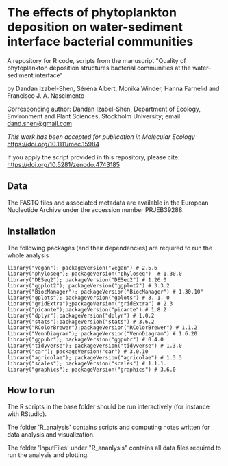 
# The effects of phytoplankton deposition on water-sediment interface bacterial communities

A repository for R code,  scripts from the manuscript "Quality of phytoplankton deposition structures bacterial communities at the water-sediment interface"

by Dandan Izabel-Shen, Séréna Albert, Monika Winder, Hanna Farnelid and Francisco J. A. Nascimento


Corresponding author: Dandan Izabel-Shen, Department of Ecology, Environment and Plant Sciences, Stockholm University; email: dand.shen@gmail.com

_This work has been accepted for publication in Molecular Ecology_      https://doi.org/10.1111/mec.15984



If you apply the script provided in this repository, please cite: https://doi.org/10.5281/zenodo.4743185



## Data
The FASTQ files and associated metadata are available in the European Nucleotide Archive under the accession number PRJEB39288. 

## Installation

The following packages (and their dependencies) are required to run the whole analysis

```
library("vegan"); packageVersion("vegan") # 2.5.6
library("phyloseq"); packageVersion("phyloseq")  # 1.30.0
library("DESeq2"); packageVersion("DESeq2") # 1.26.0
library("ggplot2"); packageVersion("ggplot2") # 3.3.2
library("BiocManager"); packageVersion("BiocManager") # 1.30.10"
library("gplots"); packageVersion("gplots") # 3. 1. 0
library("gridExtra");packageVersion("gridExtra") # 2.3
library("picante");packageVersion("picante") # 1.8.2
library("dplyr");packageVersion("dplyr") # 1.0.2
library("stats");packageVersion("stats") # 3.6.2
library("RColorBrewer");packageVersion("RColorBrewer") # 1.1.2
library("VennDiagram"); packageVersion("VennDiagram") # 1.6.20
library("ggpubr"); packageVersion("ggpubr") # 0.4.0
library("tidyverse"); packageVersion("tidyverse") # 1.3.0
library("car"); packageVersion("car") # 3.0.10
library("agricolae"); packageVersion("agricolae") # 1.3.3
library("scales"); packageVersion("scales") # 1.1.1.
library("graphics"); packageVersion("graphics") # 3.6.0

```

## How to run

The R scripts in the base folder should be run interactively (for instance with RStudio).

The folder 'R_analysis' contains scripts and computing notes written for data analysis and visualization. 

The folder 'InputFiles' under "R_ananlysis" contains all data files required to run the analysis and plotting. 


